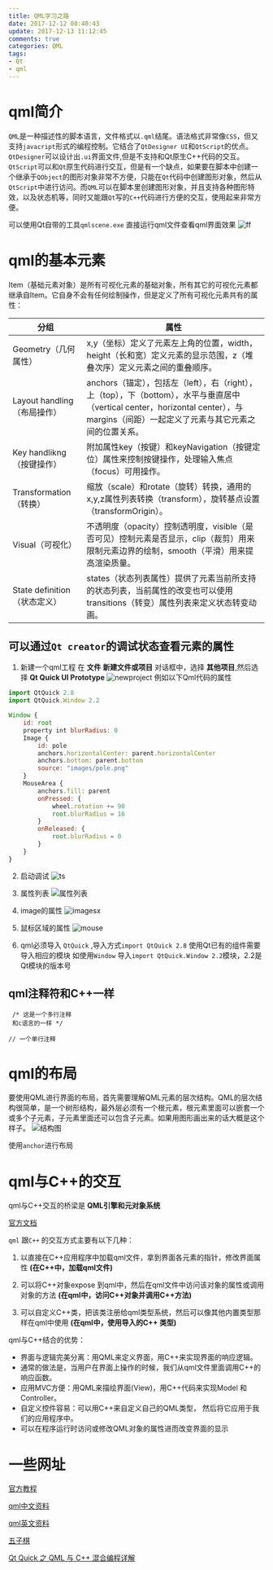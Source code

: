 ```yaml
---
title: QML学习之路
date: 2017-12-12 08:40:43
update: 2017-12-13 11:12:45
comments: true
categories: QML
tags:
- Qt
- qml
---
```


# qml简介
  `QML`是一种描述性的脚本语言，文件格式以`.qml`结尾。语法格式非常像`CSS`，但又支持`javacript`形式的编程控制。它结合了`QtDesigner UI`和`QtScript`的优点。`QtDesigner`可以设计出`.ui`界面文件,但是不支持和Qt原生C++代码的交互。`QtScript`可以和`Qt`原生代码进行交互，但是有一个缺点，如果要在脚本中创建一个继承于`QObject`的图形对象非常不方便，只能在`Qt`代码中创建图形对象，然后从 `QtScript`中进行访问。而`QML`可以在脚本里创建图形对象，并且支持各种图形特效，以及状态机等，同时又能跟`Qt`写的`C++`代码进行方便的交互，使用起来非常方便。




可以使用Qt自带的工具`qmlscene.exe` 直接运行qml文件查看qml界面效果
![ff](qml/qmlscene.png)

# qml的基本元素
Item（基础元素对象）是所有可视化元素的基础对象，所有其它的可视化元素都继承自Item。它自身不会有任何绘制操作，但是定义了所有可视化元素共有的属性：

| 分组 | 	属性 |
| -- | -- |
| Geometry（几何属性） | x,y（坐标）定义了元素左上角的位置，width，height（长和宽）定义元素的显示范围，z（堆叠次序）定义元素之间的重叠顺序。 |
| Layout handling（布局操作）| anchors（锚定），包括左（left），右（right），上（top），下（bottom），水平与垂直居中（vertical center，horizontal center），与margins（间距）一起定义了元素与其它元素之间的位置关系。 |
| Key handlikng（按键操作） | 附加属性key（按键）和keyNavigation（按键定位）属性来控制按键操作，处理输入焦点（focus）可用操作。 |
| Transformation（转换） | 缩放（scale）和rotate（旋转）转换，通用的x,y,z属性列表转换（transform），旋转基点设置（transformOrigin）。 |
| Visual（可视化） | 不透明度（opacity）控制透明度，visible（是否可见）控制元素是否显示，clip（裁剪）用来限制元素边界的绘制，smooth（平滑）用来提高渲染质量。 |
| State definition（状态定义） | states（状态列表属性）提供了元素当前所支持的状态列表，当前属性的改变也可以使用transitions（转变）属性列表来定义状态转变动画。 |


## 可以通过`Qt creator`的调试状态查看元素的属性
1. 新建一个qml工程
在 __文件__  __新建文件或项目__ 对话框中，选择 __其他项目__,然后选择 __Qt Quick UI Prototype__
![newproject](qml/newpro.png)
例如以下Qml代码的属性
```js
import QtQuick 2.8
import QtQuick.Window 2.2

Window {
    id: root
    property int blurRadius: 0
    Image {
        id: pole
        anchors.horizontalCenter: parent.horizontalCenter
        anchors.bottom: parent.bottom
        source: "images/pole.png"
    }
    MouseArea {
        anchors.fill: parent
        onPressed: {
            wheel.rotation += 90
            root.blurRadius = 16
        }
        onReleased: {
            root.blurRadius = 0
        }
    }
}
```
2. 启动调试
![ts](qml/ts.png)
3. 属性列表
![属性列表](qml/sx.png)
4. image的属性
![imagesx](qml/imagesx.png)
5. 鼠标区域的属性
![mouse](qml/msx.png)

6. qml必须导入 `QtQuick` ,导入方式`import QtQuick 2.8`
使用Qt已有的组件需要导入相应的模块
如使用`Window` 导入`import QtQuick.Window 2.2`模块，2.2是Qt模块的版本号

## qml注释符和C++一样
```
 /* 这是一个多行注释
 和c语言的一样 */

// 一个单行注释
```

# qml的布局
要使用QML进行界面的布局，首先需要理解QML元素的层次结构。QML的层次结构很简单，是一个树形结构，最外层必须有一个根元素，根元素里面可以嵌套一个或多个子元素，子元素里面还可以包含子元素。如果用图形画出来的话大概是这个样子。
 ![结构图](qml/zys.png)

使用`anchor`进行布局    


# qml与C++的交互

qml与C++交互的桥梁是 __QML引擎和元对象系统__

[官方文档](http://doc.qt.io/qt-5/qtqml-cppintegration-topic.html)

`qml` 跟`C++` 的交互方式主要有以下几种：

1. 以直接在C++应用程序中加载qml文件，拿到界面各元素的指针，修改界面属性 __(在C++中，加载qml文件)__

2. 可以将C++对象expose 到qml中，然后在qml文件中访问该对象的属性或调用对象的方法 __(在qml中，访问C++对象并调用C++方法)__

3. 可以自定义C++类，把该类注册给qml类型系统，然后可以像其他内置类型那样在qml中使用 __(在qml中，使用导入的C++ 类型)__


qml与C++结合的优势：

- 界面与逻辑完美分离：用QML来定义界面，用C++来实现界面的响应逻辑。
- 通常的做法是，当用户在界面上操作的时候，我们从qml文件里面调用C++的响应函数。
- 应用MVC方便：用QML来描绘界面(View)，用C++代码来实现Model 和 Controller。
- 自定义控件容易：可以用C++来自定义自己的QML类型， 然后将它应用于我们的应用程序中。
- 可以在程序运行时访问或修改QML对象的属性进而改变界面的显示





# 一些网址
[官方教程](http://doc.qt.io/qt-5/qmlapplications.html)


[qml中文资料](https://github.com/cwc1987/QmlBook-In-Chinese)

[qml英文资料](http://qmlbook.github.io/index.html)

[五子棋](http://quitcoding.com/download/Qt_Quick_Game_Programming_1_0.pdf)

[Qt Quick 之 QML 与 C++ 混合编程详解](http://blog.csdn.net/foruok/article/details/32698603)

